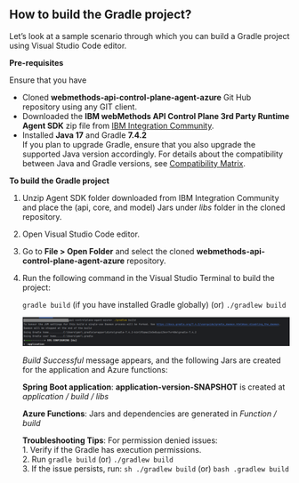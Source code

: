<!--
  Copyright Super iPaaS Integration LLC, an IBM Company 2024
-->

## How to build the Gradle project?

Let’s look at a sample scenario through which you can build a Gradle project using Visual Studio Code editor.

**Pre-requisites** 

Ensure that you have

- Cloned **webmethods-api-control-plane-agent-azure** Git Hub repository using any GIT client.
- Downloaded the **IBM webMethods API Control Plane 3rd Party Runtime Agent SDK** zip file from [IBM Integration Community](https://community.ibm.com/community/user/integration/communities/community-home/all-news?communitykey=82b75916-ed06-4a13-8eb6-0190da9f1bfa&LibraryFolderKey=&DefaultView=&8e5b3238-cf51-4036-aa29-601a6cd3e1b3=eyJsaWJyYXJ5ZW50cnkiOiJhMDAxMzc2Ni0wMWNiLTQ3ZDUtYmQ3Yi0wMTkyNDllNDZjYzIifQ==).
- Installed **Java 17** and Gradle **7.4.2**<br>
  If you plan to upgrade Gradle, ensure that you also upgrade the supported Java version accordingly. For details about the compatibility between Java and Gradle     versions, see [Compatibility Matrix](https://docs.gradle.org/current/userguide/compatibility.html).

**To build the Gradle project**

1.	Unzip Agent SDK folder downloaded from IBM Integration Community and place the (api, core, and model) Jars under *libs* folder in the cloned repository.

2.	Open Visual Studio Code editor.

3.	Go to **File > Open Folder** and select the cloned **webmethods-api-control-plane-agent-azure** repository.

4.	Run the following command in the Visual Studio Terminal to build the project:

	 ``` gradle build ``` (if you have installed Gradle globally)  (or) ``` ./gradlew build ```

	 ![](../docs/images/gradle-build.png)

   	*Build Successful* message appears, and the following Jars are created for the application and Azure functions:

   	**Spring Boot application**: **application-version-SNAPSHOT** is created at *application / build / libs* <br>
   
  	 **Azure Functions**: Jars and dependencies are generated in *Function / build*<br>
   
   	**Troubleshooting Tips**: For permission denied issues: <br>
     		1. Verify if the Gradle has execution permissions. <br>
	 	2. Run ``` gradle build ``` (or) ``` ./gradlew build ```<br>
	 	3. If the issue persists, run:
	    	``` sh ./gradlew build ```
	    	(or) 
		``` bash .gradlew build ```


	

